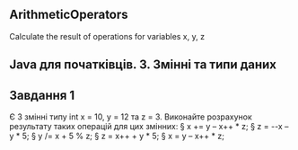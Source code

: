 ## ArithmeticOperators
Calculate the result of operations for variables x, y, z
## Java для початківців. 3. Змінні та типи даних

## Завдання 1
Є 3 змінні типу int x = 10, y = 12 та z = 3. Виконайте розрахунок результату таких операцій для цих змінних: 
§  x += y – x++ * z;
§  z = --x – y * 5;
§  y /= x + 5 % z;
§  z = x++ + y * 5;
§  x = y – x++ * z;

